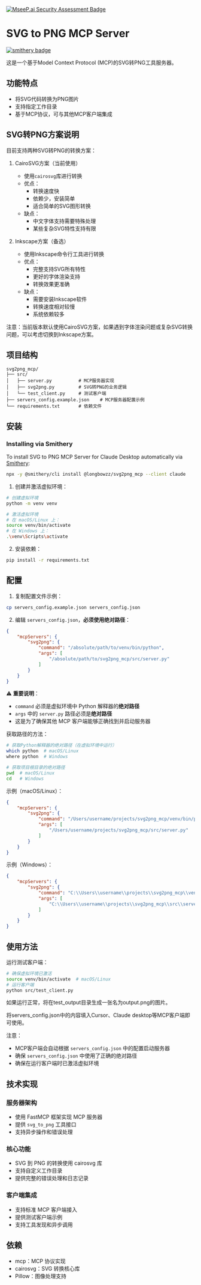[![MseeP.ai Security Assessment Badge](https://mseep.net/pr/longbowzz-svg2png-mcp-badge.png)](https://mseep.ai/app/longbowzz-svg2png-mcp)

# SVG to PNG MCP Server
[![smithery badge](https://smithery.ai/badge/@longbowzz/svg2png_mcp)](https://smithery.ai/server/@longbowzz/svg2png_mcp)

这是一个基于Model Context Protocol (MCP)的SVG转PNG工具服务器。

## 功能特点

- 将SVG代码转换为PNG图片
- 支持指定工作目录
- 基于MCP协议，可与其他MCP客户端集成

## SVG转PNG方案说明

目前支持两种SVG转PNG的转换方案：

1. CairoSVG方案（当前使用）
   - 使用`cairosvg`库进行转换
   - 优点：
     - 转换速度快
     - 依赖少，安装简单
     - 适合简单的SVG图形转换
   - 缺点：
     - 中文字体支持需要特殊处理
     - 某些复杂SVG特性支持有限

2. Inkscape方案（备选）
   - 使用Inkscape命令行工具进行转换
   - 优点：
     - 完整支持SVG所有特性
     - 更好的字体渲染支持
     - 转换效果更准确
   - 缺点：
     - 需要安装Inkscape软件
     - 转换速度相对较慢
     - 系统依赖较多

注意：当前版本默认使用CairoSVG方案，如果遇到字体渲染问题或复杂SVG转换问题，可以考虑切换到Inkscape方案。

## 项目结构

```
svg2png_mcp/
├── src/
│   ├── server.py          # MCP服务器实现
│   ├── svg2png.py         # SVG转PNG的业务逻辑
│   └── test_client.py     # 测试客户端
├── servers_config.example.json    # MCP服务器配置示例
└── requirements.txt       # 依赖文件
```

## 安装

### Installing via Smithery

To install SVG to PNG MCP Server for Claude Desktop automatically via [Smithery](https://smithery.ai/server/@longbowzz/svg2png_mcp):

```bash
npx -y @smithery/cli install @longbowzz/svg2png_mcp --client claude
```

1. 创建并激活虚拟环境：
```bash
# 创建虚拟环境
python -m venv venv

# 激活虚拟环境
# 在 macOS/Linux 上：
source venv/bin/activate
# 在 Windows 上：
.\venv\Scripts\activate
```

2. 安装依赖：
```bash
pip install -r requirements.txt
```

## 配置

1. 复制配置文件示例：
```bash
cp servers_config.example.json servers_config.json
```

2. 编辑 `servers_config.json`，**必须使用绝对路径**：
```json
{
    "mcpServers": {
        "svg2png": {
            "command": "/absolute/path/to/venv/bin/python",
            "args": [
                "/absolute/path/to/svg2png_mcp/src/server.py"
            ]
        }
    }
}
```

⚠️ **重要说明**：
- `command` 必须是虚拟环境中 Python 解释器的**绝对路径**
- `args` 中的 `server.py` 路径必须是**绝对路径**
- 这是为了确保其他 MCP 客户端能够正确找到并启动服务器

获取路径的方法：
```bash
# 获取Python解释器的绝对路径（在虚拟环境中运行）
which python  # macOS/Linux
where python  # Windows

# 获取项目根目录的绝对路径
pwd  # macOS/Linux
cd   # Windows
```

示例（macOS/Linux）：
```json
{
    "mcpServers": {
        "svg2png": {
            "command": "/Users/username/projects/svg2png_mcp/venv/bin/python",
            "args": [
                "/Users/username/projects/svg2png_mcp/src/server.py"
            ]
        }
    }
}
```

示例（Windows）：
```json
{
    "mcpServers": {
        "svg2png": {
            "command": "C:\\Users\\username\\projects\\svg2png_mcp\\venv\\Scripts\\python.exe",
            "args": [
                "C:\\Users\\username\\projects\\svg2png_mcp\\src\\server.py"
            ]
        }
    }
}
```

## 使用方法

运行测试客户端：
```bash
# 确保虚拟环境已激活
source venv/bin/activate  # macOS/Linux
# 运行客户端
python src/test_client.py
```

如果运行正常，将在test_output目录生成一张名为output.png的图片。

将servers_config.json中的内容填入Cursor、Claude desktop等MCP客户端即可使用。


注意：
- MCP客户端会自动根据 `servers_config.json` 中的配置启动服务器
- 确保 `servers_config.json` 中使用了正确的绝对路径
- 确保在运行客户端时已激活虚拟环境

## 技术实现

### 服务器架构
- 使用 FastMCP 框架实现 MCP 服务器
- 提供 `svg_to_png` 工具接口
- 支持异步操作和错误处理

### 核心功能
- SVG 到 PNG 的转换使用 cairosvg 库
- 支持自定义工作目录
- 提供完整的错误处理和日志记录

### 客户端集成
- 支持标准 MCP 客户端接入
- 提供测试客户端示例
- 支持工具发现和异步调用

## 依赖

- mcp：MCP 协议实现
- cairosvg：SVG 转换核心库
- Pillow：图像处理支持 